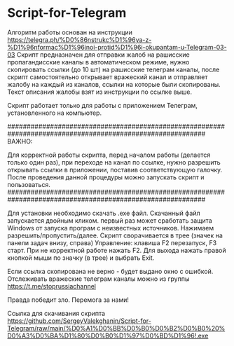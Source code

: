 # Script-for-Telegram
Алгоритм работы основан на инструкции https://telegra.ph/%D0%86nstrukc%D1%96ya-z-%D1%96nformac%D1%96jnoi-protid%D1%96i-okupantam-u-Telegram-03-03
Скрипт предназначен для отправки жалоб на рашисские пропагандисские каналы в автоматическом режиме, нужно скопировать ссылки (до 10 шт) на рашисские телеграм каналы, после скрипт самостоятельно открывает вражеский канал и отправляет жалобу на каждый из каналов, ссылки на которые были скопированы. Текст описания жалобы взят из инструкции по ссылке выше.

Скрипт работает только для работы с приложением Телеграм, установленного на компьютер.


###########################################################################################################
ВАЖНО:

Для корректной работы  скрипта, перед началом работы  (делается только один раз), при переходе на канал по ссылке, нужно разрешить открывать ссылки в приложении, поставив соответствующую галочку. После проведения данной процедуры можно запускать скрипт и пользоваться.  
###########################################################################################################

Для установки необходимо  скачать .exe файл.  Скачанный файл запускается двойным кликом. первый раз может сработать защита Windows от запуска програм с неизвестных источников. Нажимаем разрешить/пропустить/далее. Скрипт сворачивается в трее (значек на панели задач внизу, справа) 
Управление: клавиша F2 перезапуск, F3 старт. При не корректной работе нажать F2. Для выхода нажать правой кнопкой мыши по значку (в трее) и выбрать Exit.  

Если ссылка скопирована не верно - будет выдано окно с ошибкой. 
Отслеживать вражеские телеграм каналы можно из группы https://t.me/stoprussiachannel

Правда победит зло. Перемога за нами! 

Ссылка для скачивания скрипта  https://github.com/SergeyValekghanin/Script-for-Telegram/raw/main/%D0%A1%D0%BB%D0%B0%D0%B2%D0%B0%20%D0%A3%D0%BA%D1%80%D0%B0%D1%97%D0%BD%D1%96!.exe
